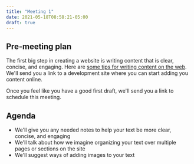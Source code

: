 ```yaml
---
title: "Meeting 1"
date: 2021-05-18T08:58:21-05:00
draft: true
---
```


## Pre-meeting plan
The first big step in creating a website is writing content that is clear, concise, and engaging.  Here are [some tips for writing content on the web](???).  We'll send you a link to a development site where you can start adding you content online.

Once you feel like you have a good first draft, we'll send you a link to schedule this meeting.

## Agenda
* We'll give you any needed notes to help your text be more clear, concise, and engaging
* We'll talk about how we imagine organizing your text over multiple pages or sections on the site
* We'll suggest ways of adding images to your text
